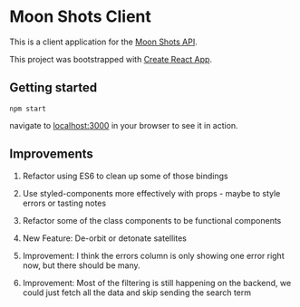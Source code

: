 # Moon Shots Client

This is a client application for the [Moon Shots API](https://github.com/lucyconklin/moon_shots_api).

This project was bootstrapped with [Create React App](https://github.com/facebookincubator/create-react-app).

## Getting started

`npm start`

navigate to [localhost:3000](http://localhost:3000) in your browser to see it in action.

## Improvements
1. Refactor using ES6 to clean up some of those bindings

1. Use styled-components more effectively with props - maybe to style errors or tasting notes

1. Refactor some of the class components to be functional components

1. New Feature: De-orbit or detonate satellites

1. Improvement: I think the errors column is only showing one error right now, but there should be many.

1. Improvement: Most of the filtering is still happening on the backend, we could just fetch all the data and skip sending the search term

